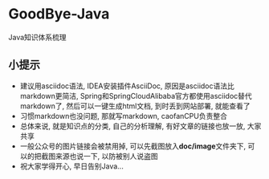 # GoodBye-Java
Java知识体系梳理

## 小提示
- 建议用asciidoc语法, IDEA安装插件AsciiDoc, 原因是asciidoc语法比markdown更简洁, Spring和SpringCloudAlibaba官方都使用asciidoc替代markdown了,
  然后可以一键生成html文档, 到时丢到网站部署, 就能查看了
- 习惯markdown也没问题, 那就写markdown, caofanCPU负责整合
- 总体来说, 就是知识点的分类, 自己的分析理解, 有好文章的链接也放一放, 大家共享
- 一般公众号的图片链接会被禁用掉, 可以先截图放入**doc/image**文件夹下, 可以的把截图来源也说一下, 以防被别人说盗图
- 祝大家学得开心, 早日告别Java...
